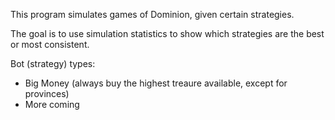 This program simulates games of Dominion, given certain strategies.

The goal is to use simulation statistics to show which strategies are the best or most consistent.

Bot (strategy) types:
- Big Money (always buy the highest treaure available, except for provinces)
- More coming
